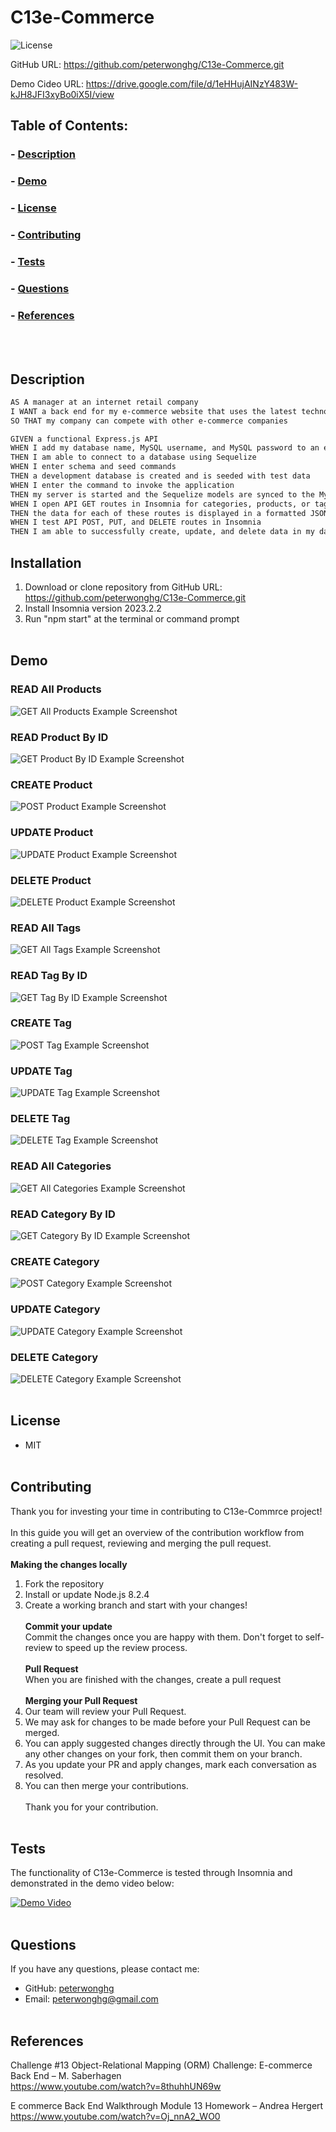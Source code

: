 # C13e-Commerce


![License](https://img.shields.io/badge/License-MIT-blue.svg)

GitHub URL: https://github.com/peterwonghg/C13e-Commerce.git

Demo Cideo URL: https://drive.google.com/file/d/1eHHujAINzY483W-kJH8JFI3xyBo0iX5I/view

## Table of Contents:
### - [Description](#description)
### - [Demo](#demo)
### - [License](#license)
### - [Contributing](#contributing)
### - [Tests](#tests)
### - [Questions](#questions)
### - [References](#references)
<br><br>

## Description
```md
AS A manager at an internet retail company
I WANT a back end for my e-commerce website that uses the latest technologies
SO THAT my company can compete with other e-commerce companies
```

```md
GIVEN a functional Express.js API
WHEN I add my database name, MySQL username, and MySQL password to an environment variable file
THEN I am able to connect to a database using Sequelize
WHEN I enter schema and seed commands
THEN a development database is created and is seeded with test data
WHEN I enter the command to invoke the application
THEN my server is started and the Sequelize models are synced to the MySQL database
WHEN I open API GET routes in Insomnia for categories, products, or tags
THEN the data for each of these routes is displayed in a formatted JSON
WHEN I test API POST, PUT, and DELETE routes in Insomnia
THEN I am able to successfully create, update, and delete data in my database
```

## Installation

1. Download or clone repository from GitHub URL: https://github.com/peterwonghg/C13e-Commerce.git
2. Install Insomnia version 2023.2.2
3. Run "npm start" at the terminal or command prompt<br><br>


## Demo

### READ All Products
![GET All Products Example Screenshot](./assets/C01.png)

### READ Product By ID
![GET Product By ID Example Screenshot](./assets/02.png)

### CREATE Product
![POST Product Example Screenshot](./assets/03.png)

### UPDATE Product
![UPDATE Product Example Screenshot](./assets/04.png)

### DELETE Product
![DELETE Product Example Screenshot](./assets/05.png)

### READ All Tags
![GET All Tags Example Screenshot](./assets/06.png)

### READ Tag By ID
![GET Tag By ID Example Screenshot](./assets/07.png)

### CREATE Tag
![POST Tag Example Screenshot](./assets/08.png)

### UPDATE Tag
![UPDATE Tag Example Screenshot](./assets/09.png)

### DELETE Tag
![DELETE Tag Example Screenshot](./assets/10.png)

### READ All Categories
![GET All Categories Example Screenshot](./assets/11.png)

### READ Category By ID
![GET Category By ID Example Screenshot](./assets/12.png)

### CREATE Category
![POST Category Example Screenshot](./assets/13.png)

### UPDATE Category
![UPDATE Category Example Screenshot](./assets/14.png)

### DELETE Category
![DELETE Category Example Screenshot](./assets/15.png)
<br><br>

## License
- MIT
<br><br>

## Contributing
Thank you for investing your time in contributing to C13e-Commrce project!<br><br>
In this guide you will get an overview of the contribution workflow from creating a pull request, reviewing and merging the pull request.<br><br>
<b>Making the changes locally</b><br>
1. Fork the repository<br>
2. Install or update Node.js 8.2.4<br>
3. Create a working branch and start with your changes!<br><br>
<b>Commit your update</b><br>
Commit the changes once you are happy with them.  Don't forget to self-review to speed up the review process.<br><br>
<b>Pull Request</b><br>
When you are finished with the changes, create a pull request<br><br>
<b>Merging your Pull Request</b><br>
1. Our team will review your Pull Request.<br>
2. We may ask for changes to be made before your Pull Request can be merged.<br>
3. You can apply suggested changes directly through the UI.  You can make any other changes on your fork, then commit them on your branch.<br>
4. As you update your PR and apply changes, mark each conversation as resolved.<br>
5. You can then merge your contributions.<br><br>
Thank you for your contribution.<br><br>

## Tests
The functionality of C13e-Commerce is tested through Insomnia and demonstrated in the demo video below:

[![Demo Video](./assets/play.png)](https://drive.google.com/file/d/1eHHujAINzY483W-kJH8JFI3xyBo0iX5I/view)
<br><br>

## Questions
If you have any questions, please contact me:
- GitHub: [peterwonghg](https://github.com/peterwonghg)
- Email: peterwonghg@gmail.com
<br><br>

## References
Challenge #13 Object-Relational Mapping (ORM) Challenge: E-commerce Back End – M. Saberhagen<br>
https://www.youtube.com/watch?v=8thuhhUN69w

E commerce Back End Walkthrough Module 13 Homework – Andrea Hergert<br>
https://www.youtube.com/watch?v=Oj_nnA2_WO0
